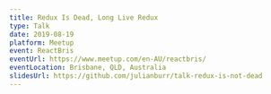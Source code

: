```yaml
---
title: Redux Is Dead, Long Live Redux
type: Talk
date: 2019-08-19
platform: Meetup
event: ReactBris
eventUrl: https://www.meetup.com/en-AU/reactbris/
eventLocation: Brisbane, QLD, Australia
slidesUrl: https://github.com/julianburr/talk-redux-is-not-dead
---
```

